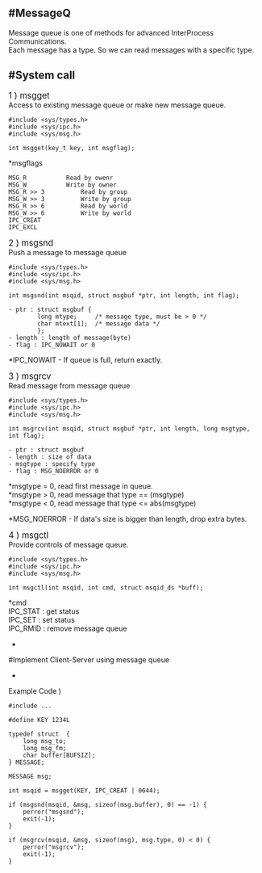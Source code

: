 #MessageQ
-
Message queue is one of methods for advanced InterProcess Communications.  
Each message has a type. So we can read messages with a specific type.

#System call
-
<big>1 ) msgget</big>   
Access to existing message queue or make new message queue.

	#include <sys/types.h>
	#include <sys/ipc.h>
	#include <sys/msg.h>
	
	int msgget(key_t key, int msgflag);

*msgflags  

	MSG_R  			Read by owenr
	MSG_W  			Write by owner
	MSG_R >> 3  		Read by group
	MSG_W >> 3  		Write by group		
	MSG_R >> 6  		Read by world
	MSG_W >> 6  		Write by world
	IPC_CREAT  
	IPC_EXCL
		

<big>2 ) msgsnd</big>  
Push a message to message queue

	#include <sys/types.h>
	#include <sys/ipc.h>
	#include <sys/msg.h>
	
	int msgsnd(int msqid, struct msgbuf *ptr, int length, int flag);
	
	- ptr : struct msgbuf {
			long mtype;		/* message type, must be > 0 */
			char mtext[1];	/* message data */
			};
	- length : length of message(byte)
	- flag : IPC_NOWAIT or 0

*IPC_NOWAIT - If queue is full, return exactly.

<big>3 ) msgrcv</big>  
Read message from message queue

	#include <sys/types.h>
	#include <sys/ipc.h>
	#include <sys/msg.h>
	
	int msgrcv(int msqid, struct msgbuf *ptr, int length, long msgtype, int flag);
	
	- ptr : struct msgbuf
	- length : size of data
	- msgtype : specify type
	- flag : MSG_NOERROR or 0

*msgtype = 0, read first message in queue.  
*msgtype > 0, read message that type == (msgtype)  
*msgtype < 0, read message that type <= abs(msgtype)

*MSG_NOERROR - If data's size is bigger than length, drop extra bytes.

<big>4 ) msgctl</big>  
Provide controls of message queue.
	
	#include <sys/types.h>
	#include <sys/ipc.h>
	#include <sys/msg.h>
	
	int msgctl(int msqid, int cmd, struct msqid_ds *buff);


*cmd  
IPC\_STAT : get status  
IPC\_SET : set status  
IPC\_RMID : remove message queue

-
#Implement Client-Server using message queue

-
Example Code )

	#include ...

	#define KEY 1234L
	
	typedef struct  {
		long msg_to;
		long msg_fm;
		char buffer[BUFSIZ];
	} MESSAGE;
	
	MESSAGE msg;

	int msqid = msgget(KEY, IPC_CREAT | 0644);
	
	if (msgsnd(msqid, &msg, sizeof(msg.buffer), 0) == -1) {
		perror("msgsnd");
		exit(-1);
	}

	if (msgrcv(msqid, &msg, sizeof(msg), msg.type, 0) < 0) {
		perror("msgrcv");
		exit(-1);
	}


